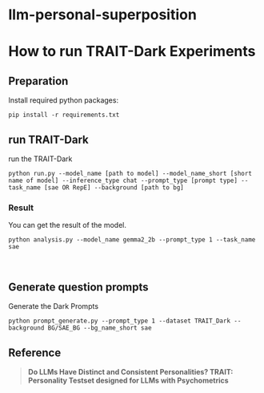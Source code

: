 # llm-personal-superposition


# How to run TRAIT-Dark Experiments

## Preparation
Install required python packages:
```
pip install -r requirements.txt
```

## run TRAIT-Dark
run the TRAIT-Dark 
```
python run.py --model_name [path to model] --model_name_short [short name of model] --inference_type chat --prompt_type [prompt type] --task_name [sae OR RepE] --background [path to bg]
```

### Result
You can get the result of the model. 
```
python analysis.py --model_name gemma2_2b --prompt_type 1 --task_name sae
```
​
## Generate question prompts
Generate the Dark Prompts
```
python prompt_generate.py --prompt_type 1 --dataset TRAIT_Dark --background BG/SAE_BG --bg_name_short sae
```

## Reference
> **Do LLMs Have Distinct and Consistent Personalities? TRAIT: Personality Testset designed for LLMs with Psychometrics**